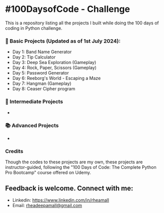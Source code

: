 # #100DaysofCode - Challenge
This is a repository listing all the projects I built while doing the 100 days of coding in Python challenge.

### 📖 Basic Projects (Updated as of 1st July 2024):
  - Day 1: Band Name Generator
  - Day 2: Tip Calculator
  - Day 3: Deep Sea Exploration (Gameplay)
  - Day 4: Rock, Paper, Scissors (Gameplay)
  - Day 5: Password Generator
  - Day 6: Reeborg's World - Escaping a Maze
  - Day 7: Hangman (Gameplay)
  - Day 8: Ceaser Cipher program

### 📔 Intermediate Projects
  -

### 📚 Advanced Projects
  -

### Credits
Though the codes to these projects are my own, these projects are instructor-guided, following the "100 Days of Code: The Complete Python Pro Bootcamp" course offered on Udemy.

## Feedback is welcome. Connect with me:
- Linkedin: https://www.linkedin.com/in/rheamall
- Email: rheadeepamall@gmail.com
